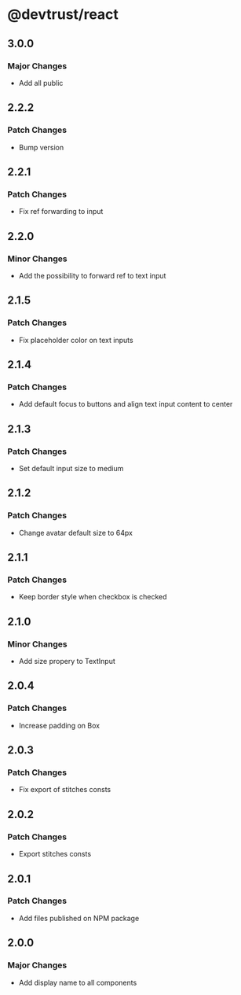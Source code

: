 # @devtrust/react

## 3.0.0

### Major Changes

- Add all public

## 2.2.2

### Patch Changes

- Bump version

## 2.2.1

### Patch Changes

- Fix ref forwarding to input

## 2.2.0

### Minor Changes

- Add the possibility to forward ref to text input

## 2.1.5

### Patch Changes

- Fix placeholder color on text inputs

## 2.1.4

### Patch Changes

- Add default focus to buttons and align text input content to center

## 2.1.3

### Patch Changes

- Set default input size to medium

## 2.1.2

### Patch Changes

- Change avatar default size to 64px

## 2.1.1

### Patch Changes

- Keep border style when checkbox is checked

## 2.1.0

### Minor Changes

- Add size propery to TextInput

## 2.0.4

### Patch Changes

- Increase padding on Box

## 2.0.3

### Patch Changes

- Fix export of stitches consts

## 2.0.2

### Patch Changes

- Export stitches consts

## 2.0.1

### Patch Changes

- Add files published on NPM package

## 2.0.0

### Major Changes

- Add display name to all components
